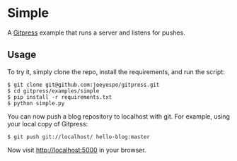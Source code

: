 Simple
======

A [Gitpress][repo] example that runs a server and listens for pushes.


Usage
-----

To try it, simply clone the repo, install the requirements, and run the script:

    $ git clone git@github.com:joeyespo/gitpress.git
    $ cd gitpress/examples/simple
    $ pip install -r requirements.txt
    $ python simple.py

You can now push a blog repository to localhost with git.
For example, using your local copy of Gitpress:

    $ git push git://localhost/ hello-blog:master

Now visit [http://localhost:5000][localhost] in your browser.

[repo]: https://github.com/joeyespo/gitpress
[localhost]: http://localhost:5000/
